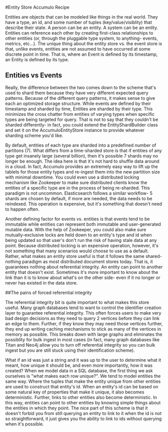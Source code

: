 #Entity Store Accumulo Recipe

Entities are objects that can be modeled like things in the real world. They have a type, an id, and some number of tuples (key/value/visiblity) that describe their state. A person can be an entity. A system can be an entity. Entities can reference each other by creating first-class relationships to other entities (or, through the pluggable type system, to anything- events, metrics, etc...). The unique thing about the entity store vs. the event store is that, unlike events, entities are not assumed to have occurred at some discrete point in time. That is, where an Event is defined by its timestamp, an Entity is defined by its type. 

## Entities vs Events

Really, the difference between the two comes down to the scheme that's used to shard them because they have very different expected query patterns. Because of the different query patterns, it makes sense to give each an optimized storage structure. While events are defined by their timestamp and sharded by time, Entities are sharded by their type. This minimizes the cross chatter from entities of varying types when specific types are being targeted for query. That is not to say that they couldn't be sharded differently- in fact, you could extend the EntityShardBuilder class and set it on the AccumuloEntityStore instance to provide whatever sharding scheme you'd like. 

By default, entities of each type are sharded into a predefined number of partitons (7). What differs from a time-sharded store is that if entities of any type get insanely large (several billion), then it's possible 7 shards may no longer be enough. The idea here is that it's not hard to shuffle data around in a cloud. In fact, Accumulo provides an extremely easy way to lift up the tablets for those entity types and re-ingest them into the new partition size with minimal downtime. You could even use a distributed locking mechanism like Zookeeper to make sure distributed clients know the entities of a specific type are in the process of being re-sharded. This paradigm is not uncommon. Elasticsearch follows a similar workflow- 5 shards are chosen by default, if more are needed, the data needs to be reindexed. This operation is expensive, but it's something that doesn't need to happen often.

Another defining factor for events vs. entities is that events tend to be immutable while entities can represent both immutable and user-generated mutable data. With the help of Zookeeper, you could also make sure mutually-exclusive locks are held down to an entity's type and id when being updated so that user's don't run the risk of having stale data at any point. Because distributed locking is an expensive operation, however, it's not something that many scenarios would choose to use as a default. Rather, what makes an entity store useful is that it follows the same shared-nothing paradigm as most distributed document stores today. That is, it guarantees nothing about referential integrity. An entity can point to another entity that doesn't exist. Sometimes it's more important to know about the link than it is to know about what's on the other side- even if it no longer or never has existed in the data store.


##The pains of forced referential integrity

The referential integrity bit is quite important to what makes this store useful. Many graph databases tend to want to control the identifier creation layer to guarantee referential integrity. This often forces users to make very bad design decisions as they need to query 2 vertices before they can link an edge to them. Further, if they know they may need those vertices further, they end up writing caching mechanisms to stick as many of the vertices in memory as possible. This breaks down with large graphs and eliminates the possiblity for bulk ingest in most cases (in fact, many graph databases like Titan and Neo4j allow you to turn off referential integrity so you can bulk ingest but you are still stuck using their identification scheme).

What if an id was just a string and it was up to the user to determine what it meant, how unique it should be, and even more importantly, how it was created? When we model data in a SQL database, the first thing we ask ourselves is "what makes each row unique?". We tend to model entities the same way. Where the tuples that make the entity unique from other entities are used to construct that entity's id. When an entity's id can be based on some natural key of properties that make it unique, it also becomes deterministic. Further, links to other entities also become deterministic. In this way, entities can point to other entities by knowing simple things about the entities in which they point. The nice part of this scheme is that it doesn't forbid you from still querying an entity to link to it when the id is not so straightforward, it just gives you the ability to link to ids without querying when it's possible.

